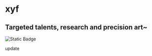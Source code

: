 # xyf

## Targeted talents, research and precision art~

![Static Badge](https://img.shields.io/badge/xyfll7-%E9%92%88%E5%AF%B9%E6%80%A7%E4%BA%BA%E6%89%8D%EF%BC%8C%E7%A0%94%E7%A9%B6%E7%B2%BE%E5%87%86%E5%9C%B0%E8%89%BA%E6%9C%AF%EF%BD%9E-black)

update


